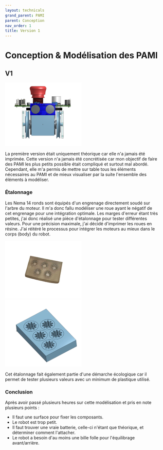 ```yaml
---
layout: technicals
grand_parent: PAMI
parent: Conception
nav_order: 1
title: Version 1
---
```


# Conception & Modélisation des PAMI

## V1

<model-viewer disable-zoom src="./3d_files/PAMI_v1.gltf" ar ar-modes="webxr scene-viewer quick-look" camera-controls tone-mapping="commerce" shadow-intensity="1" style="height: 150%; width: 150%;"> </model-viewer>


<img src="../../images/PAMI-V1.png" height="50%" width="50%">

La première version était uniquement théorique car elle n'a jamais été imprimée. Cette version n'a jamais été concrétisée car mon objectif de faire des PAMI les plus petits possible était compliqué et surtout mal abordé. Cependant, elle m'a permis de mettre sur table tous les éléments nécessaires au PAMI et de mieux visualiser par la suite l'ensemble des éléments à modéliser.

### Étalonnage

Les Nema 14 ronds sont équipés d'un engrenage directement soudé sur l'arbre du moteur. Il m'a donc fallu modéliser une roue ayant le négatif de cet engrenage pour une intégration optimale. Les marges d'erreur étant très petites, j'ai donc réalisé une pièce d'étalonnage pour tester différentes valeurs. Pour une précision maximale, j'ai décidé d'imprimer les roues en résine. J'ai réitéré le processus pour intégrer les moteurs au mieux dans le corps (body) du robot.

<img src="../../images/etalonnage_reel.webp" height="50%" width="50%">
<img src="../../images/etalonnage_3d.webp" height="50%" width="50%">

Cet étalonnage fait également partie d'une démarche écologique car il permet de tester plusieurs valeurs avec un minimum de plastique utilisé.

### Conclusion

Après avoir passé plusieurs heures sur cette modélisation et pris en note plusieurs points :

- Il faut une surface pour fixer les composants.
- Le robot est trop petit.
- Il faut trouver une vraie batterie, celle-ci n'étant que théorique, et déterminer comment l'attacher.
- Le robot a besoin d'au moins une bille folle pour l'équilibrage avant/arrière.
